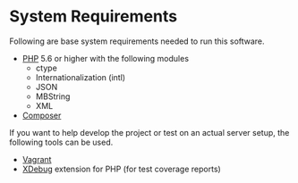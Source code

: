 System Requirements
===================

Following are base system requirements needed to run this software.

 * [PHP](https://secure.php.net/) 5.6 or higher with the following modules
   * ctype
   * Internationalization (intl)
   * JSON
   * MBString
   * XML
 * [Composer](https://getcomposer.org/)

If you want to help develop the project or test on an actual server setup, the following tools can be used.
 
 * [Vagrant](https://www.vagrantup.com/)
 * [XDebug](https://xdebug.org/) extension for PHP (for test coverage reports)
